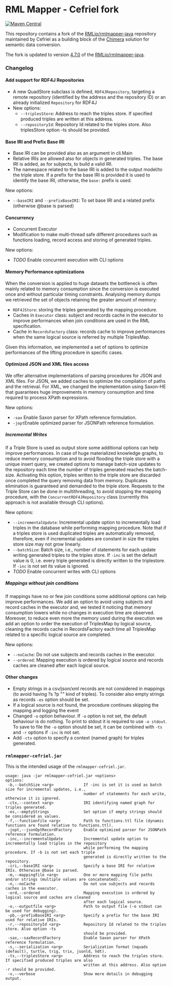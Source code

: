# RML Mapper - Cefriel fork

[![Maven Central](https://img.shields.io/maven-central/v/com.cefriel/rmlmapper.svg?label=Maven%20Central)](https://search.maven.org/artifact/com.cefriel/rmlmapper)


This repository contains a fork of the [RMLio/rmlmapper-java](https://github.com/RMLio/rmlmapper-java) repository maintained by Cefriel as a building block of the [Chimera](https://github.com/cefriel/chimera) solution for semantic data conversion.

The fork is updated to version [4.7.0](https://github.com/RMLio/rmlmapper-java/releases/tag/v4.7.0) of the [RMLio/rmlmapper-java](https://github.com/RMLio/rmlmapper-java).

### Changelog ###

#### Add support for RDF4J Repositories ####
- A new QuadStore subclass is defined, `RDF4JRepository`, targeting a remote repository (identified by the address and the repository ID) or an already initialized `Repository` for RDF4J
- New options:
    - `--triplesStore`: Address to reach the triples store. If specified produced triples are written at this address.
    - `--repositoryId`: Repository Id related to the triples store. Also triplesStore option -ts should be provided.

#### Base IRI and Prefix Base IRI ####
- Base IRI can be provided also as an argument in cli.Main
- Relative IRIs are allowed also for objects in generated triples. The base IRI is added, as for subjects, to build a valid IRI.
- The namespace related to the base IRI is added to the output model/to the triple store. If a prefix for the base IRI is provided it is used to identify the base IRI, otherwise, the `base:` prefix is used.

New options:
- `--baseIRI` and `--prefixBaseIRI`: To set base IRI and a related prefix (otherwise @base is parsed)
    
#### Concurrency ####
- Concurrent Executor
- Modification to make multi-thread safe different procedures such as functions loading, record access and storing of generated triples.

New options:
 - _TODO_ Enable concurrent execution with CLI options
    
#### Memory Performance optimizations #### 
When the conversion is applied to huge datasets the bottleneck is often mainly related to memory consumption since the conversion is executed once and without particular timing constraints. Analysing memory dumps we retrieved the set of objects retaining the greater amount of memory: 
- `RDF4JStore`: storing the triples generated by the mapping procedure. 
- Caches in `Executor` class: subject and records cache in the executor to improve performances when join conditions are used in the RML specification. 
- Cache in `RecordsFactory` class: records cache to improve performances when the same logical source is referred by multiple TriplesMap.

Given this information, we implemented a set of options to optimize performances of the lifting procedure in specific cases.

#### Optimized JSON and XML files access ####
We offer alternative implementations of parsing procedures for JSON and XML files. For JSON, we added caches to optimize the compilation of paths and the retrieval. For XML, we changed the implementation using Saxon-HE that guarantees huge improvements in memory consumption and time required to process XPath expressions.  

New options:
 - `-sax` Enable Saxon parser for XPath reference formulation.
 - `-jopt`Enable optimized parser for JSONPath reference formulation.

##### Incremental Writes #####
If a Triple Store is used as output store some additional options can help improve performances. In case of huge materialized knowledge graphs, to reduce memory consumption and to avoid flooding the triple store with a unique insert query, we created options to manage batch-size updates to the repository each time the number of triples generated reaches the batch-size. Activating this option, triples written to the triple store are discarded once completed the query removing data from memory. Duplicates elimination is guaranteed and demanded to the triple store. Requests to the Triple Store can be done in multithreading, to avoid stopping the mapping procedure, with the `ConcurrentRDF4JRepository` class (currently this approach is not available through CLI options).

New options:
- `--incrementalUpdate`: Incremental update option to incrementally load triples in the database while performing mapping procedure. Note that if a triples store is used duplicated triples are automatically removed, therefore, even if incremental updates are constant in size the triples store size may not grow linearly.
- `--batchSize`: Batch size, i.e., number of statements for each update writing generated triples to the triples store. If `-inc` is set the default value is 0, i.e. every triple generated is directly written to the triplestore. If `-inc` is not set its value is ignored. 
- _TODO_ Enable concurrent writes with CLI options
    
##### Mappings without join conditions #####
If mappings have no or few join conditions some additional options can help improve performances. We add an option to avoid using subjects and record caches in the executor and, we tested it noticing that memory consumption lowers while no changes in execution time are observed. Moreover, to reduce even more the memory used during the execution we add an option to order the execution of TriplesMap by logical source, cleaning the records cache in RecordsFactory each time all TriplesMap related to a specific logical source are completed.

New options:
- `--noCache`: Do not use subjects and records caches in the executor.
- `--ordered`: Mapping execution is ordered by logical source and records caches are cleaned after each logical source.

#### Other changes ####
- Empty strings in a csv/json/xml records are not considered in mappings (to avoid having ?s ?p "" kind of triples). To consider also empty strings as records `-es` option should be set. 
- If a logical source is not found, the procedure continues skipping the mapping and logging the event
- Changed `-o` option behaviour. If `-o` option is not set, the default behaviour is do nothing. To print to stdout it is required to use `-o stdout`. To save to file the `-o` option should be set, it can be combined with `-ts` and `-r` options if `-inc` is not set.
- Add `-ctx` option to specify a context (named graph) for triples generated.

### `rmlmapper-cefriel.jar` ###
This is the intended usage of the `rmlmapper-cefriel.jar`.
```
usage: java -jar rmlmapper-cefriel.jar <options>
options:
 -b,--batchSize <arg>             If -inc is set it is used as batch size for incremental updates, i.e., 
                                  number of statements for each write, otherwise it is ignored.
 -ctx,--context <arg>             IRI identifying named graph for triples generated.
 -es,--emptyStrings               Set option if empty strings should be considered as values.
 -f,--functionfile <arg>          Path to functions.ttl file (dynamic functions are found relative to functions.ttl).
 -jopt,--jsonOptRecordFactory     Enable optimized parser for JSONPath reference formulation.
 -inc,--incrementalUpdate         Incremental update option to incrementally load triples in the repository 
                                  while performing the mapping procedure. If -b is not set each triple 
                                  generated is directly written to the repository.
 -iri,--baseIRI <arg>             Specify a base IRI for relative IRIs. Otherwise @base is parsed.
 -m,--mappingfile <arg>           One or more mapping file paths and/or strings (multiple values are concatenated).
 -n,--noCache                     Do not use subjects and records caches in the executor. 
 -ord,--ordered                   Mapping execution is ordered by logical source and caches are cleaned 
                                  after each logical source.
 -o,--outputfile <arg>            Path to output file (-o stdout can be used for debugging).
 -pb,--prefixBaseIRI <arg>        Specify a prefix for the base IRI used for relative IRIs.
 -r,--repositoryId <arg>          Repository Id related to the triples store. Also option -ts
                                  should be provided.
 -sax,--saxRecordFactory          Enable Saxon parser for XPath reference formulation.
 -s,--serialization <arg>         Serialization format (nquads (default), turtle, trig, trix, jsonld, hdt).
 -ts,--triplesStore <arg>         Address to reach the triples store. If specified produced triples are also
                                  written at this address. Also option -r should be provided.
 -v,--verbose                     Show more details in debugging output.
 ```

